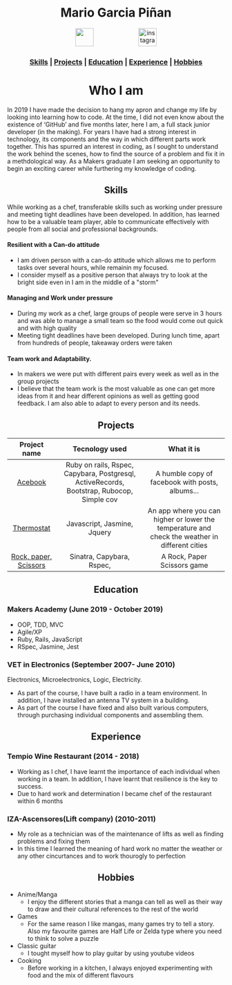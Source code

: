 <h1 align="center">Mario Garcia Piñan</h1>
<p align="center"><a href='https://github.com/jaitone'><img src='https://avatars0.githubusercontent.com/u/51136692?s=460&v=4' hspace="50" height="42" width="42"></a>
<a href="https://www.instagram.com/mgpinan1990/"><img src="https://thumbor.forbes.com/thumbor/960x0/https%3A%2F%2Fblogs-images.forbes.com%2Fjoresablount%2Ffiles%2F2019%2F08%2Funnamed-1200x1191.jpg" alt="instagram" hspace="50" height="42" width="42" ></a>


### <p align="center"> [Skills](#skills) | [Projects](#projects) | [Education](#education) | [Experience](#experience) | [Hobbies](#hobbies)</p>


# <h1 align="center"> Who I am </h1>

In 2019 I have made the decision to hang my apron and change my life by looking into learning how to
code. At the time, I did not even know about the existence of ‘GitHub’ and five months later, here I am, a
full stack junior developer (in the making). For years I have had a strong interest in technology, its
components and the way in which different parts work together. This has spurred an interest in coding,
as I sought to understand the work behind the scenes, how to find the source of a problem and fix it in a
methdological way. As a Makers graduate I am seeking an opportunity to begin an exciting career while
furthering my knowledge of coding.

## <h2 align="center"><a name="skills">Skills</a></h2>


While working as a chef, transferable skills such as working under pressure and meeting tight deadlines have been developed. In addition, has learned how to be a valuable team player, able to communicate effectively with people from all social and professional backgrounds.


#### Resilient with a Can-do attitude

- I am driven person with a can-do attitude which allows me to perform tasks over several hours, while remainin my focused.
- I consider myself as a positive person that always try to look at the bright side even in I am in the middle of a "storm"

#### Managing and Work under pressure

- During my work as a chef, large groups of people were serve in 3 hours and was able to manage a small team so the food would come out quick and with high quality
- Meeting tight deadlines have been developed. During lunch time, apart from hundreds of people, takeaway orders were taken

#### Team work and Adaptability.

- In makers we were put with different pairs every week as well as in the group projects
- I believe that the team work is the most valuable as one can get more ideas from it and hear different opinions as well as getting good feedback. I am also able to adapt to every person and its needs.

## <h2 align="center"><a name="projects">Projects</a></h2>

| Project name |  Tecnology used | What it is |
| :-----: | :-------:  | :------:  |
| <a href='https://github.com/jaitone/acebook-good-guys'>Acebook  </a> | Ruby on rails, Rspec, Capybara, Postgresql, ActiveRecords, Bootstrap, Rubocop, Simple cov  | A humble copy of facebook with posts, albums...  |
| <a href='https://github.com/jaitone/Thermostat'>Thermostat </a> |Javascript, Jasmine, Jquery | An app where you can higher or lower the temperature and check the weather in different cities  |
| <a href='https://github.com/jaitone/rps-challenge'>Rock, paper, Scissors </a> | Sinatra, Capybara, Rspec,  | A Rock, Paper Scissors game |



## <h2 align="center"><a name="education">Education</a></h2>

### Makers Academy (June 2019 - October 2019)

- OOP, TDD, MVC
- Agile/XP
- Ruby, Rails, JavaScript
- RSpec, Jasmine, Jest

### VET in Electronics (September 2007- June 2010)

Electronics, Microelectronics, Logic, Electricity.
- As part of the course, I have built a radio in a team environment. In addition, I have installed an antenna
TV system in a building.
- As part of the course I have fixed and also built various computers, through purchasing individual components and
assembling them.


## <h2 align="center"><a name="experience">Experience</a></h2>


### Tempio Wine Restaurant (2014 - 2018)

- Working as I chef, I have learnt the importance of each individual when working in a team. In addition, I
have learnt that resilience is the key to success.
- Due to hard work and determination I became chef of the restaurant within 6 months

### IZA-Ascensores(Lift company) (2010-2011)

- My role as a technician was of the maintenance of lifts as well as finding problems and fixing them
- In this time I learned the meaning of hard work no matter the weather or any other cincurtances and to work thourogly to perfection

## <h2 align="center"><a name="hobbies">Hobbies</a></h2>

- Anime/Manga
  - I enjoy the different stories that a manga can tell as well as their way to draw and their cultural references to the rest of the world
- Games
  - For the same reason I like mangas, many games try to tell a story. Also my favourite games are Half Life or Zelda type where you need to think to solve a puzzle
- Classic guitar
  - I tought myself how to play guitar by using youtube videos
- Cooking
  - Before working in a kitchen, I always enjoyed experimenting with food and the mix of different flavours
